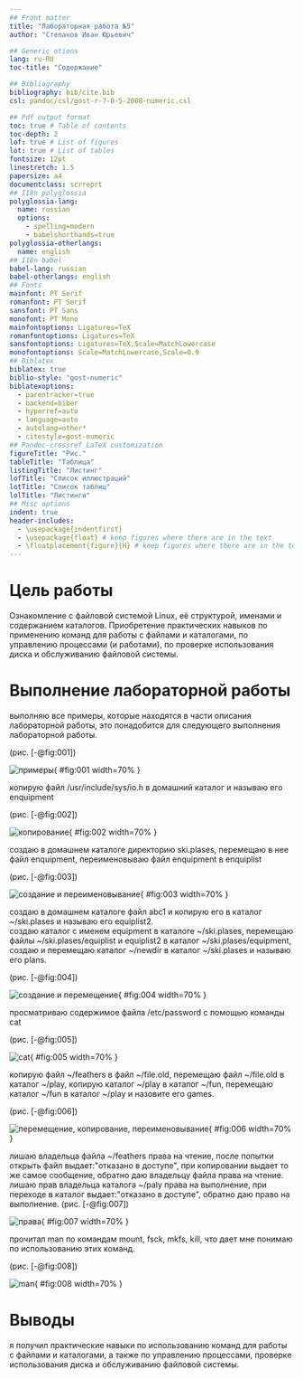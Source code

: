 ```yaml
---
## Front matter
title: "Лабораторная работа №5"
author: "Степанов Иван Юрьевич"

## Generic otions
lang: ru-RU
toc-title: "Содержание"

## Bibliography
bibliography: bib/cite.bib
csl: pandoc/csl/gost-r-7-0-5-2008-numeric.csl

## Pdf output format
toc: true # Table of contents
toc-depth: 2
lof: true # List of figures
lot: true # List of tables
fontsize: 12pt
linestretch: 1.5
papersize: a4
documentclass: scrreprt
## I18n polyglossia
polyglossia-lang:
  name: russian
  options:
	- spelling=modern
	- babelshorthands=true
polyglossia-otherlangs:
  name: english
## I18n babel
babel-lang: russian
babel-otherlangs: english
## Fonts
mainfont: PT Serif
romanfont: PT Serif
sansfont: PT Sans
monofont: PT Mono
mainfontoptions: Ligatures=TeX
romanfontoptions: Ligatures=TeX
sansfontoptions: Ligatures=TeX,Scale=MatchLowercase
monofontoptions: Scale=MatchLowercase,Scale=0.9
## Biblatex
biblatex: true
biblio-style: "gost-numeric"
biblatexoptions:
  - parentracker=true
  - backend=biber
  - hyperref=auto
  - language=auto
  - autolang=other*
  - citestyle=gost-numeric
## Pandoc-crossref LaTeX customization
figureTitle: "Рис."
tableTitle: "Таблица"
listingTitle: "Листинг"
lofTitle: "Список иллюстраций"
lotTitle: "Список таблиц"
lolTitle: "Листинги"
## Misc options
indent: true
header-includes:
  - \usepackage{indentfirst}
  - \usepackage{float} # keep figures where there are in the text
  - \floatplacement{figure}{H} # keep figures where there are in the text
---
```


# Цель работы

Ознакомление с файловой системой Linux, её структурой, именами и содержанием каталогов. Приобретение практических навыков по применению команд для работы с файлами и каталогами, по управлению процессами (и работами), по проверке использования диска и обслуживанию файловой системы.

# Выполнение лабораторной работы

выполняю все примеры, которые находятся в части описания лабораторной работы, это понадобится для следующего выполнения лабораторной работы.

(рис. [-@fig:001])

![примеры](image/img1.png){ #fig:001 width=70% }

копирую файл /usr/include/sys/io.h в домашний каталог и называю его enquipment

(рис. [-@fig:002])

![копирование](image/img2_1.png){ #fig:002 width=70% }

создаю в домашнем каталоге директорию ski.plases, перемещаю в нее файл enquipment, переименовываю файл enquipment в enquiplist

(рис. [-@fig:003])

![создание и переименовывание](image/img2_2-4.png){ #fig:003 width=70% }

создаю в домашнем каталоге файл abc1 и копирую его в каталог ~/ski.plases и называю его equiplist2.  
создаю каталог с именем equipment в каталоге ~/ski.plases, перемещаю файлы ~/ski.plases/equiplist и equiplist2 в каталог ~/ski.plases/equipment, создаю и перемещаю каталог ~/newdir в каталог ~/ski.plases и называю
его plans.

(рис. [-@fig:004])

![создание и перемещение](image/2_5-8.png){ #fig:004 width=70% }

 просматриваю содержимое файла  /etc/password с помощью команды cat
 
(рис. [-@fig:005])

![cat](image/img4_1.png){ #fig:005 width=70% }

копирую файл ~/feathers в файл ~/file.old, перемещаю файл ~/file.old в каталог ~/play, копирую каталог ~/play в каталог ~/fun, перемещаю каталог ~/fun в каталог ~/play и назовите его games. 

(рис. [-@fig:006])

![перемещение, копирование, переименовывание](image/img4_2-6.png){ #fig:006 width=70% }

лишаю владельца файла ~/feathers права на чтение, после попытки открыть файл выдает:"отказано в доступе", при копировании выдает то же самое сообщение, обратно даю владельцу файла права на чтение.  
лишаю прав владельца каталога ~/paly права на выполнение, при переходе в каталог выдает:"отказано в доступе", обратно даю право на выполнение.
(рис. [-@fig:007])

![права](image/img4_6-12.png){ #fig:007 width=70% }

прочитал man по командам  mount, fsck, mkfs, kill, что дает мне понимаю по использованию этих команд.

(рис. [-@fig:008])

![man](image/img5.png){ #fig:008 width=70% }

# Выводы

я получил практические навыки по использованию команд для работы с файлами и каталогами, а также по управлению процессами, проверке использования диска  и обслуживанию файловой системы.
